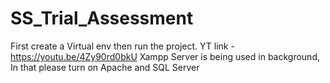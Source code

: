 # SS_Trial_Assessment
First create a Virtual env then run the project.
YT link - https://youtu.be/4Zy90rd0bkU 
Xampp Server is being used in background, In that please turn on Apache and SQL Server
